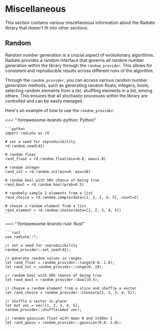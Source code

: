
# Miscellaneous

This section contains various miscellaneous information about the Radiate library that doesn't fit into other sections.

## Random

Random number generation is a crucial aspect of evolutionary algorithms. Radiate provides a random interface that governs all random number generation within the library through the `random_provider`. This allows for consistent and reproducible results across different runs of the algorithm.

Through the `random_provider`, you can access various random number generation methods, such as generating random floats, integers, bools, selecting random elements from a list, shuffling elements in a list, among others. This ensures that all stochastic processes within the library are controlled and can be easily managed.

Here's an example of how to use the `random_provider`:

=== ":fontawesome-brands-python: Python"

    ```python
    import radiate as rd

    # set a seed for reproducibility
    rd.random.seed(42)  

    # random float
    rand_float = rd.random.float(min=0.0, max=1.0)

    # random integer
    rand_int = rd.random.int(min=0, max=10)

    # random bool with 50% chance of being true
    rand_bool = rd.random.bool(prob=0.5)

    # randomly sample 2 elements from a list
    rand_choice = rd.random.sample(data=[1, 2, 3, 4, 5], count=2)

    # choose a random element from a list
    rand_element = rd.random.choose(data=[1, 2, 3, 4, 5])
    ```

=== ":fontawesome-brands-rust: Rust"

    ```rust
    use radiate::*;

    // set a seed for reproducibility
    random_provider::set_seed(42);

    // generate random values in ranges
    let rand_float = random_provider::range(0.0..1.0);
    let rand_int = random_provider::range(0..10);

    // random bool with 50% chance of being true
    let rand_bool = random_provider::bool(0.5);

    // choose a random element from a slice and shuffle a vector
    let rand_choice = random_provider::choose(&[1, 2, 3, 4, 5]);

    // shuffle a vector in place
    let mut vec = vec![1, 2, 3, 4, 5];
    random_provider::shuffle(&mut vec);

    // random gaussian float with mean 0 and stddev 1
    let rand_gauss = random_provider::gaussian(0.0, 1.0);
    ```
